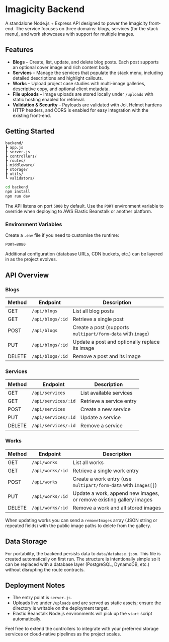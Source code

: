 # Imagicity Backend

A standalone Node.js + Express API designed to power the Imagicity front-end. The service
focuses on three domains: blogs, services (for the stack menu), and work showcases with
support for multiple images.

## Features

- **Blogs** – Create, list, update, and delete blog posts. Each post supports an optional
  cover image and rich content body.
- **Services** – Manage the services that populate the stack menu, including detailed
  descriptions and highlight callouts.
- **Works** – Upload project case studies with multi-image galleries, descriptive copy,
  and optional client metadata.
- **File uploads** – Image uploads are stored locally under `/uploads` with static hosting
  enabled for retrieval.
- **Validation & Security** – Payloads are validated with Joi, Helmet hardens HTTP headers,
  and CORS is enabled for easy integration with the existing front-end.

## Getting Started

```
backend/
┣ app.js
┣ server.js
┣ controllers/
┣ routes/
┣ middleware/
┣ storage/
┣ utils/
┗ validators/
```

```bash
cd backend
npm install
npm run dev
```

The API listens on port `5000` by default. Use the `PORT` environment variable to override
when deploying to AWS Elastic Beanstalk or another platform.

### Environment Variables

Create a `.env` file if you need to customise the runtime:

```
PORT=8080
```

Additional configuration (database URLs, CDN buckets, etc.) can be layered in as the
project evolves.

## API Overview

### Blogs

| Method | Endpoint        | Description                 |
| ------ | --------------- | --------------------------- |
| GET    | `/api/blogs`    | List all blog posts         |
| GET    | `/api/blogs/:id`| Retrieve a single post      |
| POST   | `/api/blogs`    | Create a post (supports `multipart/form-data` with `image`) |
| PUT    | `/api/blogs/:id`| Update a post and optionally replace its image |
| DELETE | `/api/blogs/:id`| Remove a post and its image |

### Services

| Method | Endpoint           | Description              |
| ------ | ------------------ | ------------------------ |
| GET    | `/api/services`    | List available services  |
| GET    | `/api/services/:id`| Retrieve a service entry |
| POST   | `/api/services`    | Create a new service     |
| PUT    | `/api/services/:id`| Update a service         |
| DELETE | `/api/services/:id`| Remove a service         |

### Works

| Method | Endpoint        | Description                                                          |
| ------ | --------------- | -------------------------------------------------------------------- |
| GET    | `/api/works`    | List all works                                                       |
| GET    | `/api/works/:id`| Retrieve a single work entry                                         |
| POST   | `/api/works`    | Create a work entry (use `multipart/form-data` with `images[]`)      |
| PUT    | `/api/works/:id`| Update a work, append new images, or remove existing gallery images  |
| DELETE | `/api/works/:id`| Remove a work and all stored images                                  |

When updating works you can send a `removeImages` array (JSON string or repeated fields)
with the public image paths to delete from the gallery.

## Data Storage

For portability, the backend persists data to `data/database.json`. This file is created
automatically on first run. The structure is intentionally simple so it can be replaced
with a database layer (PostgreSQL, DynamoDB, etc.) without disrupting the route contracts.

## Deployment Notes

- The entry point is `server.js`.
- Uploads live under `/uploads` and are served as static assets; ensure the directory is
  writable on the deployment target.
- Elastic Beanstalk Node.js environments will pick up the `start` script automatically.

Feel free to extend the controllers to integrate with your preferred storage services or
cloud-native pipelines as the project scales.
